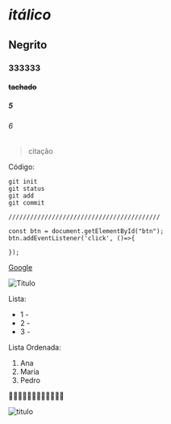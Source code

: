 # *itálico* 
## **Negrito** 
### 333333 
#### ~~tachado~~
##### 5
###### 6

>citação

Código:
```
git init
git status
git add
git commit

//////////////////////////////////////////

const btn = document.getElementById("btn");
btn.addEventListener('click', ()=>{
  
});

```
[Google](https://www.google.com.br/)

![Titulo](https://blog.biofaces.com/wp-content/uploads/2022/05/229814182_1225405074538853_4101242928843365294_n.jpg)

Lista:

* 1 - 
* 2 -
* 3 -

Lista Ordenada:
1. Ana 
2. Maria 
3. Pedro

🤯🤯🤯🤯🤯🤯🤯🤯🤯🤯🤯🤯

![titulo](https://github-readme-stats.vercel.app/api?username=ewertonveloso)







